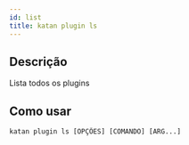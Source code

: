 ```yaml
---
id: list
title: katan plugin ls
---
```


## Descrição
Lista todos os plugins

## Como usar
```console
katan plugin ls [OPÇÕES] [COMANDO] [ARG...]
```
